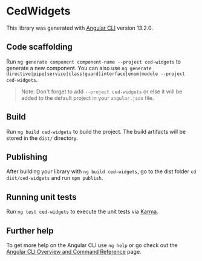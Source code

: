 # CedWidgets

This library was generated with [Angular CLI](https://github.com/angular/angular-cli) version 13.2.0.

## Code scaffolding

Run `ng generate component component-name --project ced-widgets` to generate a new component. You can also use `ng generate directive|pipe|service|class|guard|interface|enum|module --project ced-widgets`.
> Note: Don't forget to add `--project ced-widgets` or else it will be added to the default project in your `angular.json` file. 

## Build

Run `ng build ced-widgets` to build the project. The build artifacts will be stored in the `dist/` directory.

## Publishing

After building your library with `ng build ced-widgets`, go to the dist folder `cd dist/ced-widgets` and run `npm publish`.

## Running unit tests

Run `ng test ced-widgets` to execute the unit tests via [Karma](https://karma-runner.github.io).

## Further help

To get more help on the Angular CLI use `ng help` or go check out the [Angular CLI Overview and Command Reference](https://angular.io/cli) page.
